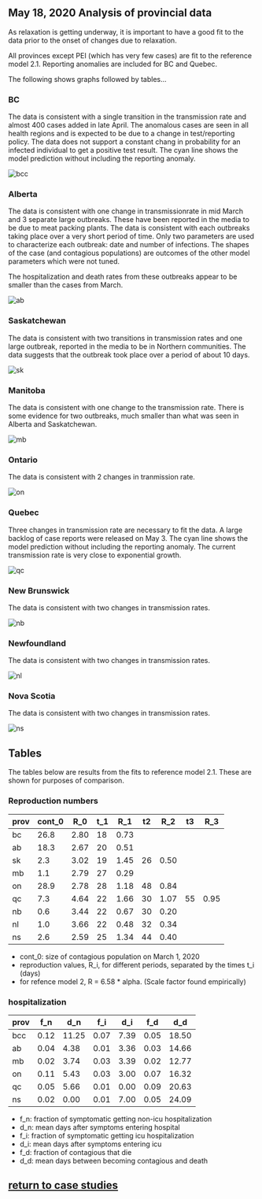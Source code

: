 ## May 18, 2020 Analysis of provincial data

As relaxation is getting underway, it is important to have a good fit to the
data prior to the onset of changes due to relaxation.

All provinces except PEI (which has very few cases) are fit to the reference model 2.1.
Reporting anomalies are included for BC and Quebec.

The following shows graphs followed by tables...

### BC

The data is consistent with a single transition in the transmission rate and almost 400 cases
added in late April. The anomalous cases are seen in all health regions and is expected to be
due to a change in test/reporting policy.
The data does not support a constant chang in probability for an
infected individual to get a positive test result.
The cyan line shows the model prediction without including the reporting anomaly.

![bcc](img/bcc_2_1_0518.png)

### Alberta

The data is consistent with one change in transmissionrate in mid March and 3 separate
large outbreaks. These have been reported in the media to be due to meat packing plants.
The data is consistent with each outbreaks taking place over a very short period of time.
Only two parameters are used to characterize each outbreak: date and number of infections.
The shapes of the case (and contagious populations) are outcomes of the other model parameters
which were not tuned.

The hospitalization and death rates from these outbreaks appear to be smaller than the
cases from March.

![ab](img/ab_2_1_0518.png)

### Saskatchewan

The data is consistent with two transitions in transmission rates and one large outbreak,
reported in the media to be in Northern communities.
The data suggests that the outbreak took place over a period of about 10 days.

![sk](img/sk_2_1_0518.png)

### Manitoba

The data is consistent with one change to the transmission rate.
There is some evidence for two outbreaks, much smaller than what was seen in Alberta and Saskatchewan.

![mb](img/mb_2_1_0518.png)

### Ontario

The data is consistent with 2 changes in tranmission rate.

![on](img/on_2_1_0518.png)

### Quebec

Three changes in transmission rate are necessary to fit the data.
A large backlog of case reports were released on May 3.
The cyan line shows the model prediction without including the reporting anomaly.
The current transmission rate is very close to exponential growth.

![qc](img/qc_2_1_0518.png)

### New Brunswick

The data is consistent with two changes in transmission rates.

![nb](img/nb_2_1_0518.png)

### Newfoundland

The data is consistent with two changes in transmission rates.

![nl](img/nl_2_1_0518.png)

### Nova Scotia

The data is consistent with two changes in transmission rates.

![ns](img/ns_2_1_0518.png)

## Tables

The tables below are results from the fits to reference model 2.1.
These are shown for purposes of comparison.

### Reproduction numbers

prov|cont_0 | R_0 | t_1 | R_1 | t2 | R_2 | t3 | R_3
---|---|---|---|---|---|---|---|---
bc|26.8|2.80|18|0.73
ab|18.3|2.67|20|0.51
sk|2.3|3.02|19|1.45|26|0.50
mb|1.1|2.79|27|0.29
on|28.9|2.78|28|1.18|48|0.84
qc|7.3|4.64|22|1.66|30|1.07|55|0.95
nb|0.6|3.44|22|0.67|30|0.20
nl|1.0|3.66|22|0.48|32|0.34
ns|2.6|2.59|25|1.34|44|0.40

* cont_0: size of contagious population on March 1, 2020
* reproduction values, R_i, for different periods, separated by the times t_i (days)
* for refence model 2, R = 6.58 * alpha. (Scale factor found empirically)


### hospitalization

prov|f_n | d_n | f_i | d_i | f_d | d_d 
---|---|---|---|---|---|---
bcc|0.12|11.25|0.07|7.39|0.05|18.50
ab|0.04|4.38|0.01|3.36|0.03|14.66
mb|0.02|3.74|0.03|3.39|0.02|12.77
on|0.11|5.43|0.03|3.00|0.07|16.32
qc|0.05|5.66|0.01|0.00|0.09|20.63
ns|0.02|0.00|0.01|7.00|0.05|24.09

* f_n: fraction of symptomatic getting non-icu hospitalization
* d_n: mean days after symptoms entering hospital
* f_i: fraction of symptomatic getting icu hospitalization
* d_i: mean days after symptoms entering icu
* f_d: fraction of contagious that die
* d_d: mean days between becoming contagious and death

## [return to case studies](../index.md)


